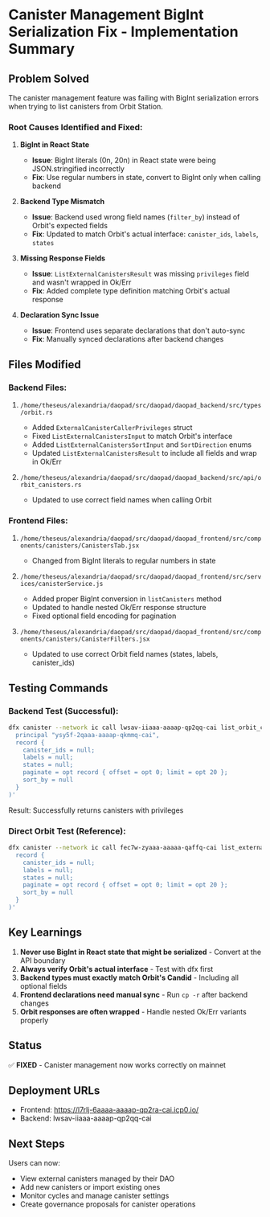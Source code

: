 # Canister Management BigInt Serialization Fix - Implementation Summary

## Problem Solved
The canister management feature was failing with BigInt serialization errors when trying to list canisters from Orbit Station.

### Root Causes Identified and Fixed:

1. **BigInt in React State**
   - **Issue**: BigInt literals (0n, 20n) in React state were being JSON.stringified incorrectly
   - **Fix**: Use regular numbers in state, convert to BigInt only when calling backend

2. **Backend Type Mismatch**
   - **Issue**: Backend used wrong field names (`filter_by`) instead of Orbit's expected fields
   - **Fix**: Updated to match Orbit's actual interface: `canister_ids`, `labels`, `states`

3. **Missing Response Fields**
   - **Issue**: `ListExternalCanistersResult` was missing `privileges` field and wasn't wrapped in Ok/Err
   - **Fix**: Added complete type definition matching Orbit's actual response

4. **Declaration Sync Issue**
   - **Issue**: Frontend uses separate declarations that don't auto-sync
   - **Fix**: Manually synced declarations after backend changes

## Files Modified

### Backend Files:
1. `/home/theseus/alexandria/daopad/src/daopad/daopad_backend/src/types/orbit.rs`
   - Added `ExternalCanisterCallerPrivileges` struct
   - Fixed `ListExternalCanistersInput` to match Orbit's interface
   - Added `ListExternalCanistersSortInput` and `SortDirection` enums
   - Updated `ListExternalCanistersResult` to include all fields and wrap in Ok/Err

2. `/home/theseus/alexandria/daopad/src/daopad/daopad_backend/src/api/orbit_canisters.rs`
   - Updated to use correct field names when calling Orbit

### Frontend Files:
1. `/home/theseus/alexandria/daopad/src/daopad/daopad_frontend/src/components/canisters/CanistersTab.jsx`
   - Changed from BigInt literals to regular numbers in state

2. `/home/theseus/alexandria/daopad/src/daopad/daopad_frontend/src/services/canisterService.js`
   - Added proper BigInt conversion in `listCanisters` method
   - Updated to handle nested Ok/Err response structure
   - Fixed optional field encoding for pagination

3. `/home/theseus/alexandria/daopad/src/daopad/daopad_frontend/src/components/canisters/CanisterFilters.jsx`
   - Updated to use correct Orbit field names (states, labels, canister_ids)

## Testing Commands

### Backend Test (Successful):
```bash
dfx canister --network ic call lwsav-iiaaa-aaaap-qp2qq-cai list_orbit_canisters '(
  principal "ysy5f-2qaaa-aaaap-qkmmq-cai",
  record {
    canister_ids = null;
    labels = null;
    states = null;
    paginate = opt record { offset = opt 0; limit = opt 20 };
    sort_by = null
  }
)'
```

Result: Successfully returns canisters with privileges

### Direct Orbit Test (Reference):
```bash
dfx canister --network ic call fec7w-zyaaa-aaaaa-qaffq-cai list_external_canisters '(
  record {
    canister_ids = null;
    labels = null;
    states = null;
    paginate = opt record { offset = opt 0; limit = opt 20 };
    sort_by = null
  }
)'
```

## Key Learnings

1. **Never use BigInt in React state that might be serialized** - Convert at the API boundary
2. **Always verify Orbit's actual interface** - Test with dfx first
3. **Backend types must exactly match Orbit's Candid** - Including all optional fields
4. **Frontend declarations need manual sync** - Run `cp -r` after backend changes
5. **Orbit responses are often wrapped** - Handle nested Ok/Err variants properly

## Status
✅ **FIXED** - Canister management now works correctly on mainnet

## Deployment URLs
- Frontend: https://l7rlj-6aaaa-aaaap-qp2ra-cai.icp0.io/
- Backend: lwsav-iiaaa-aaaap-qp2qq-cai

## Next Steps
Users can now:
- View external canisters managed by their DAO
- Add new canisters or import existing ones
- Monitor cycles and manage canister settings
- Create governance proposals for canister operations